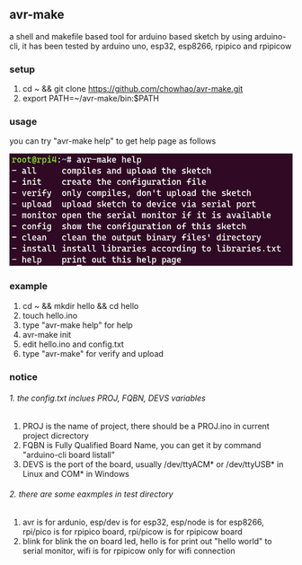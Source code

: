 ## avr-make
a shell and makefile based tool for arduino based sketch by using arduino-cli, it has been tested by arduino uno, esp32, esp8266, rpipico and rpipicow
### setup
1. cd ~ && git clone https://github.com/chowhao/avr-make.git
2. export PATH=~/avr-make/bin:$PATH

### usage
you can try "avr-make help" to get help page as follows

<img src="png/help.png" width="600" height="200">   

### example
1. cd ~ && mkdir hello && cd hello
2. touch hello.ino 
3. type "avr-make help" for help
4. avr-make init
5. edit hello.ino and config.txt 
6. type "avr-make" for verify and upload

### notice
###### 1. the config.txt inclues PROJ, FQBN, DEVS variables
1. PROJ is the name of project, there should be a PROJ.ino in current project dicrectory
1. FQBN is Fully Qualified Board Name, you can get it by command "arduino-cli board listall"
3. DEVS is the port of the board, usually /dev/ttyACM* or /dev/ttyUSB* in Linux and COM* in Windows
###### 2. there are some eaxmples in test directory
1. avr is for ardunio, esp/dev is for esp32, esp/node is for esp8266, rpi/pico is for rpipico board, rpi/picow is for rpipicow board
2. blink for blink the on board led, hello is for print out "hello world" to serial monitor, wifi is for rpipicow only for wifi connection
